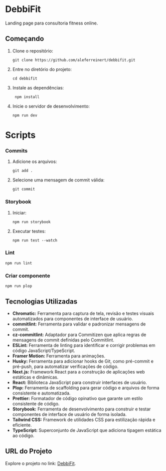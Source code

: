 # DebbiFit

Landing page para consultoria fitness online.

## Começando

1. Clone o repositório:
   ```
   git clone https://github.com/aleferreinert/debbifit.git
   ```
2. Entre no diretório do projeto:
   ```
   cd debbifit
   ```
3. Instale as dependências:
   ```
    npm install
   ```
4. Inicie o servidor de desenvolvimento:

   ```
   npm run dev
   ```

# Scripts

### Commits

1. Adicione os arquivos:

   ```
   git add .
   ```

2. Selecione uma mensagem de commit válida:

   ```
   git commit
   ```

### Storybook

1. Iniciar:

   ```
   npm run storybook
   ```

2. Executar testes:
   ```
   npm run test --watch
   ```

### Lint

```
npm run lint
```

### Criar componente

```
npm run plop
```

## Tecnologias Utilizadas

- **Chromatic:** Ferramenta para captura de tela, revisão e testes visuais automatizados para componentes de interface de usuário.
- **commitlint:** Ferramenta para validar e padronizar mensagens de commit.
- **cz-commitlint:** Adaptador para Commitizen que aplica regras de mensagens de commit definidas pelo Commitlint.
- **ESLint:** Ferramenta de linting para identificar e corrigir problemas em código JavaScript/TypeScript.
- **Framer Motion:** Ferramenta para animações.
- **Husky:** Ferramenta para adicionar hooks de Git, como pré-commit e pré-push, para automatizar verificações de código.
- **Next.js:** Framework React para a construção de aplicações web estáticas e dinâmicas.
- **React:** Biblioteca JavaScript para construir interfaces de usuário.
- **Plop:** Ferramenta de scaffolding para gerar código e arquivos de forma consistente e automatizada.
- **Prettier:** Formatador de código opinativo que garante um estilo consistente de código.
- **Storybook:** Ferramenta de desenvolvimento para construir e testar componentes de interface de usuário de forma isolada.
- **Tailwind CSS:** Framework de utilidades CSS para estilização rápida e eficiente.
- **TypeScript:** Superconjunto de JavaScript que adiciona tipagem estática ao código.

## URL do Projeto

Explore o projeto no link: [DebbiFit](https://debbifit.vercel.app).
